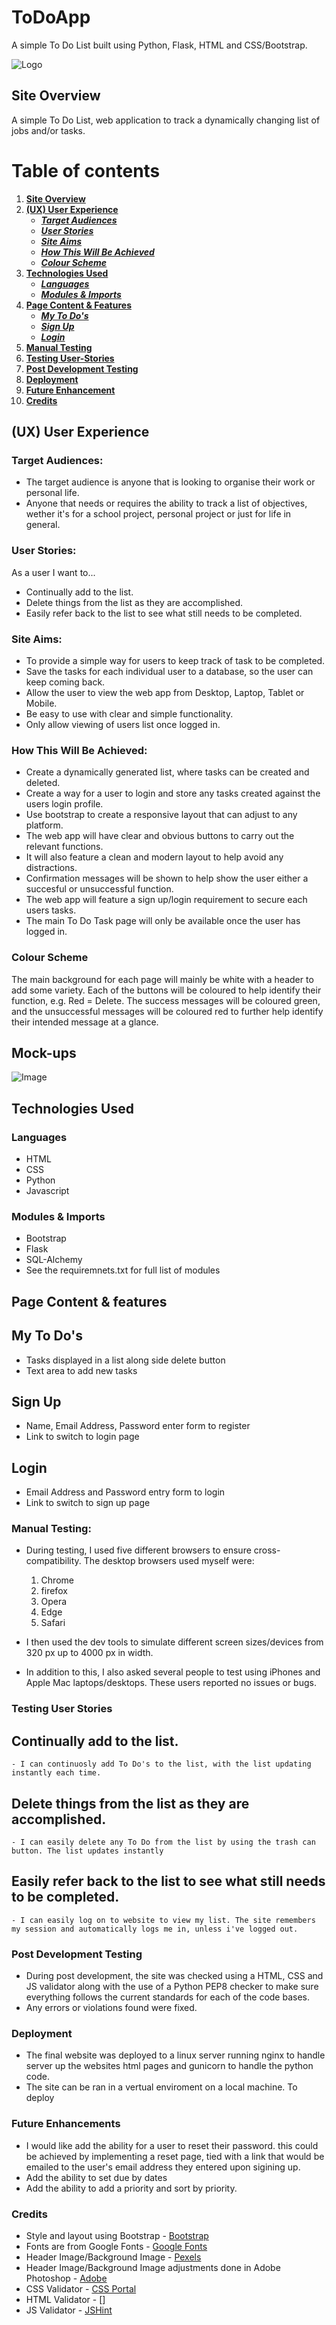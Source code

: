 # ToDoApp
A simple To Do List built using Python, Flask, HTML and CSS/Bootstrap.

![Logo](/screenshots/MockupMultiple-ToDo.jpeg)

## **Site Overview**
A simple To Do List, web application to track a dynamically changing list of jobs and/or tasks.


# Table of contents 
1. [**Site Overview**](#site-overview)
1. [**(UX) User Experience**](#ux-user-experience)
    * [***Target Audiences***](#target-audiences)
    * [***User Stories***](#user-stories)
    * [***Site Aims***](#site-aims)
    * [***How This Will Be Achieved***](#how-is-this-will-be-achieved)
    * [***Colour Scheme***](#colour-scheme)
1. [**Technologies Used**](#technologies-used)
    * [***Languages***](#languages)
    * [***Modules & Imports***](#modules--imports)
1. [**Page Content & Features**](#page-content--features)
    * [***My To Do's***](#my-to-dos)
    * [***Sign Up***](#sign-up)
    * [***Login***](#login)
1. [**Manual Testing**](#manual-testing)
1. [**Testing User-Stories**](#testing-user-stories)
1. [**Post Development Testing**](#post-development-testing)
1. [**Deployment**](#deployment)
1. [**Future Enhancement**](#future-enhancements)
1. [**Credits**](#future-enhancements)

## **(UX) User Experience**
### **Target Audiences:**
* The target audience is anyone that is looking to organise their work or personal life.
* Anyone that needs or requires the ability to track a list of objectives, wether it's for a school project, personal project or just for life in general.

### **User Stories:**
As a user I want to...
* Continually add to the list.
* Delete things from the list as they are accomplished.
* Easily refer back to the list to see what still needs to be completed.

### **Site Aims:**
* To provide a simple way for users to keep track of task to be completed.
* Save the tasks for each individual user to a database, so the user can keep coming back.
* Allow the user to view the web app from Desktop, Laptop, Tablet or Mobile.
* Be easy to use with clear and simple functionality.
* Only allow viewing of users list once logged in.

### **How This Will Be Achieved:**
* Create a dynamically generated list, where tasks can be created and deleted.
* Create a way for a user to login and store any tasks created against the users login profile.
* Use bootstrap to create a responsive layout that can adjust to any platform.
* The web app will have clear and obvious buttons to carry out the relevant functions.
* It will also feature a clean and modern layout to help avoid any distractions.
* Confirmation messages will be shown to help show the user either a succesful or unsuccessful function.
* The web app will feature a sign up/login requirement to secure each users tasks.
* The main To Do Task page will only be available once the user has logged in.

### **Colour Scheme**
The main background for each page will mainly be white with a header to add some variety.
Each of the buttons will be coloured to help identify their function, e.g. Red = Delete.
The success messages will be coloured green, and the unsuccessful messages will be coloured red to further help identify their intended message at a glance.

## **Mock-ups**
![Image](/screenshots/ToDoAppDesktop.jpg)

## **Technologies Used**
### **Languages**
* HTML
* CSS
* Python
* Javascript

### **Modules & Imports**
* Bootstrap
* Flask
* SQL-Alchemy
* See the requiremnets.txt for full list of modules

## **Page Content & features**
## **My To Do's**
* Tasks displayed in a list along side delete button
* Text area to add new tasks  

## **Sign Up**
* Name, Email Address, Password enter form to register
* Link to switch to login page

## **Login**
* Email Address and Password entry form to login
* Link to switch to sign up page

### **Manual Testing:**
* During testing, I used five different browsers to ensure cross-compatibility. The desktop browsers used myself were:

  1. Chrome
  2. firefox  
  3. Opera
  4. Edge
  5. Safari

* I then used the dev tools to simulate different screen sizes/devices from 320 px up to 4000 px in width. 
* In addition to this, I also asked several people to test using iPhones and Apple Mac laptops/desktops. These users reported no issues or bugs.

### **Testing User Stories**
## Continually add to the list.

    - I can continuosly add To Do's to the list, with the list updating instantly each time.

## Delete things from the list as they are accomplished.

    - I can easily delete any To Do from the list by using the trash can button. The list updates instantly

## Easily refer back to the list to see what still needs to be completed.

    - I can easily log on to website to view my list. The site remembers my session and automatically logs me in, unless i've logged out.

### **Post Development Testing**
* During post development, the site was checked using a HTML, CSS and JS validator along with the use of a Python PEP8 checker to make sure everything follows the current standards for each of the code bases.
* Any errors or violations found were fixed.

### **Deployment**
* The final website was deployed to a linux server running nginx to handle server up the websites html pages and gunicorn to handle the python code.
* The site can be ran in a vertual enviroment on a local machine. To deploy 

### **Future Enhancements**
* I would like add the ability for a user to reset their password. this could be achieved by implementing a reset page, tied with a link that would be emailed to the user's email address they entered upon sigining up.
* Add the ability to set due by dates
* Add the ability to add a priority and sort by priority.

### **Credits**
* Style and layout using Bootstrap - [Bootstrap](https://www.bootstrap.com)
* Fonts are from Google Fonts - [Google Fonts](https://fonts.google.com)
* Header Image/Background Image - [Pexels](https://www.pexels.com)
* Header Image/Background Image adjustments done in Adobe Photoshop - [Adobe](https://www.adobe.com)
* CSS Validator - [CSS Portal](https://www.cssportal.com/css-validator/)
* HTML Validator - []
* JS Validator - [JSHint](https://jshint.com/)


